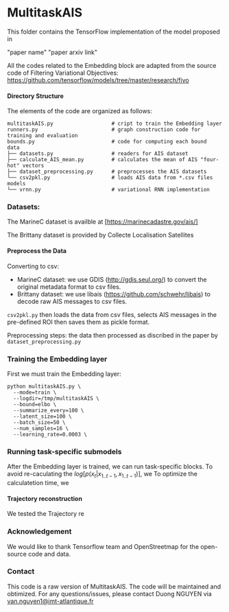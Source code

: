 # MultitaskAIS

This folder contains the TensorFlow implementation of the model proposed in

"paper name"
"paper arxiv link"

All the codes related to the Embedding block are adapted from the source code of Filtering Variational Objectives:
https://github.com/tensorflow/models/tree/master/research/fivo

#### Directory Structure
The elements of the code are organized as follows:

```
multitaskAIS.py                   # cript to train the Embedding layer
runners.py                        # graph construction code for training and evaluation
bounds.py                         # code for computing each bound
data
├── datasets.py                   # readers for AIS dataset
├── calculate_AIS_mean.py         # calculates the mean of AIS "four-hot" vectors
├── dataset_preprocessing.py      # preprocesses the AIS datasets
└── csv2pkl.py                    # loads AIS data from *.csv files 
models
└── vrnn.py                       # variational RNN implementation

```

### Datasets:

The MarineC dataset is availble at [https://marinecadastre.gov/ais/]

The Brittany dataset is provided by Collecte Localisation Satellites


#### Preprocess the Data

Converting to csv:
* MarineC dataset: we use GDIS (http://gdis.seul.org/) to convert the original metadata format to csv files.
* Brittany dataset: we use libais (https://github.com/schwehr/libais) to decode raw AIS messages to csv files.

`csv2pkl.py` then loads the data from csv files, selects AIS messages in the pre-defined ROI then saves them as pickle format.

Preprocessing steps: the data then processed as discribed in the paper by `dataset_preprocessing.py`

### Training the Embedding layer

First we must train the Embedding layer:
```
python multitaskAIS.py \
  --mode=train \
  --logdir=/tmp/multitaskAIS \
  --bound=elbo \
  --summarize_every=100 \
  --latent_size=100 \
  --batch_size=50 \
  --num_samples=16 \
  --learning_rate=0.0003 \
```

### Running task-specific submodels

After the Embedding layer is trained, we can run task-specific blocks.
To avoid re-caculating the $log[p(x_t|x_{1..t-1},x_{1..t-1})]$, we 
To optimize the calculatetion time, we 

#### Trajectory reconstruction

We tested the Trajectory re


### Acknowledgement

We would like to thank Tensorflow team and OpenStreetmap for the open-source code and data.


### Contact

This code is a raw version of MultitaskAIS. The code will be maintained and obtimized.
For any questions/issues, please contact Duong NGUYEN via van.nguyen1@imt-atlantique.fr
